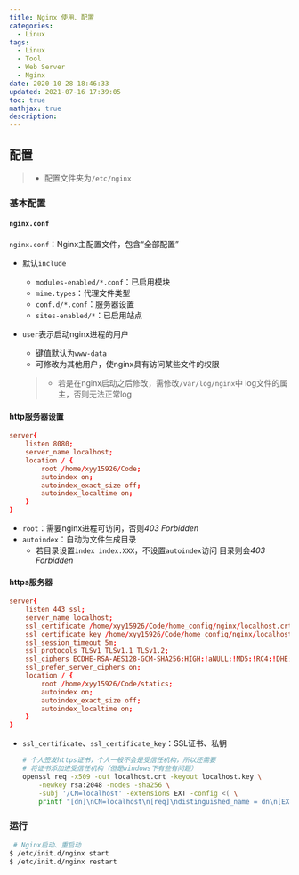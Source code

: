 ```yaml
---
title: Nginx 使用、配置
categories:
  - Linux
tags:
  - Linux
  - Tool
  - Web Server
  - Nginx
date: 2020-10-28 18:46:33
updated: 2021-07-16 17:39:05
toc: true
mathjax: true
description: 
---
```


##	配置

> - 配置文件夹为`/etc/nginx`

###	基本配置

####	`nginx.conf`

`nginx.conf`：Nginx主配置文件，包含“全部配置”

-	默认`include`
	-	`modules-enabled/*.conf`：已启用模块
	-	`mime.types`：代理文件类型
	-	`conf.d/*.conf`：服务器设置
	-	`sites-enabled/*`：已启用站点

-	`user`表示启动nginx进程的用户
	-	键值默认为`www-data`
	-	可修改为其他用户，使nginx具有访问某些文件的权限

	> - 若是在nginx启动之后修改，需修改`/var/log/nginx`中
		log文件的属主，否则无法正常log

####	http服务器设置

```conf
server{
	listen 8080;
	server_name localhost;
	location / {
		root /home/xyy15926/Code;
		autoindex on;
		autoindex_exact_size off;
		autoindex_localtime on;
	}
}
```

-	`root`：需要nginx进程可访问，否则*403 Forbidden*
-	`autoindex`：自动为文件生成目录
	-	若目录设置`index index.XXX`，不设置`autoindex`访问
		目录则会*403 Forbidden*

####	https服务器

```conf
server{
	listen 443 ssl;
	server_name localhost;
	ssl_certificate /home/xyy15926/Code/home_config/nginx/localhost.crt;
	ssl_certificate_key /home/xyy15926/Code/home_config/nginx/localhost.key;
	ssl_session_timeout 5m;
	ssl_protocols TLSv1 TLSv1.1 TLSv1.2;
	ssl_ciphers ECDHE-RSA-AES128-GCM-SHA256:HIGH:!aNULL:!MD5:!RC4:!DHE;
	ssl_prefer_server_ciphers on;
	location / {
		root /home/xyy15926/Code/statics;
		autoindex on;
		autoindex_exact_size off;
		autoindex_localtime on;
	}
}
```

-	`ssl_certificate`、`ssl_certificate_key`：SSL证书、私钥

	```sh
	# 个人签发https证书，个人一般不会是受信任机构，所以还需要
	# 将证书添加进受信任机构（但是windows下有些有问题）
	openssl req -x509 -out localhost.crt -keyout localhost.key \
		-newkey rsa:2048 -nodes -sha256 \
		-subj '/CN=localhost' -extensions EXT -config <( \
		printf "[dn]\nCN=localhost\n[req]\ndistinguished_name = dn\n[EXT]\nsubjectAltName=DNS:localhost\nkeyUsage=digitalSignature\nextendedKeyUsage=serverAuth")
	```

###	运行

```sh
 # Nginx启动、重启动
$ /etc/init.d/nginx start
$ /etc/init.d/nginx restart
```



